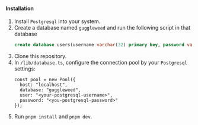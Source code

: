 #### Installation
1. Install `Postgresql` into your system.
2. Create a database named `guggleweed` and run the following script in that database
   ```sql
   create database users(username varchar(32) primary key, password varchar(256) not null);
   ```
3. Clone this repository.
4. In `/lib/database.ts`, configure the connection pool by your `Postgresql` settings:
   ```JS
   const pool = new Pool({
     host: "localhost",
     database: "guggleweed",
     user: "<your-postgresql-username>",
     password: "<you-postgresql-password>"
   });
   ```
5. Run `pnpm install` and `pnpm dev`.